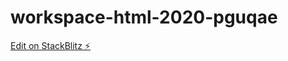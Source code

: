 # workspace-html-2020-pguqae

[Edit on StackBlitz ⚡️](https://stackblitz.com/edit/workspace-html-2020-pguqae)